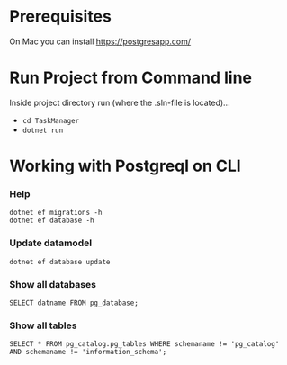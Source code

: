 # Prerequisites
On Mac you can install https://postgresapp.com/

# Run Project from Command line
Inside project directory run (where the .sln-file is located)...
- `cd TaskManager`
- `dotnet run`
# Working with Postgreql on CLI
### Help
`dotnet ef migrations -h`<br>
`dotnet ef database -h`
### Update datamodel
`dotnet ef database update`
### Show all databases
`SELECT datname FROM pg_database;`
### Show all tables
`SELECT * FROM pg_catalog.pg_tables WHERE schemaname != 'pg_catalog' AND schemaname != 'information_schema';`
